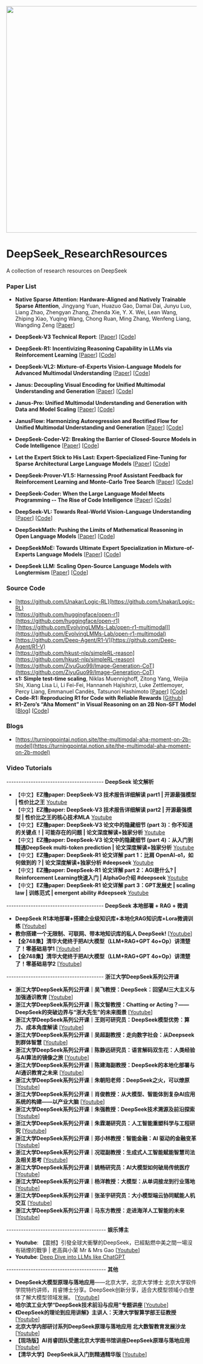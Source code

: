 


<p align="center">
<img src="https://github.com/Event-AHU/DeepSeek_ResearchResources/blob/main/deepseek.jpg" width="600">
</p>



# DeepSeek_ResearchResources
A collection of research resources on DeepSeek





### Paper List 

* **Native Sparse Attention: Hardware-Aligned and Natively Trainable Sparse Attention**,
  Jingyang Yuan, Huazuo Gao, Damai Dai, Junyu Luo, Liang Zhao, Zhengyan Zhang, Zhenda Xie, Y. X. Wei, Lean Wang, Zhiping Xiao, Yuqing Wang, Chong Ruan, Ming Zhang, Wenfeng Liang, Wangding Zeng
  [[Paper](https://arxiv.org/abs/2502.11089)]
  
* **DeepSeek-V3 Technical Report**:
  [[Paper](https://arxiv.org/abs/2412.19437)] 
  [[Code](https://github.com/deepseek-ai/DeepSeek-V3)] 

* **DeepSeek-R1: Incentivizing Reasoning Capability in LLMs via Reinforcement Learning**
  [[Paper](https://arxiv.org/abs/2501.12948)]
  [[Code](https://github.com/deepseek-ai/DeepSeek-R1)] 

* **DeepSeek-VL2: Mixture-of-Experts Vision-Language Models for Advanced Multimodal Understanding**
  [[Paper](https://arxiv.org/abs/2412.10302)]
  [[Code](https://github.com/deepseek-ai/DeepSeek-VL2)]

* **Janus: Decoupling Visual Encoding for Unified Multimodal Understanding and Generation**
  [[Paper](https://arxiv.org/abs/2410.13848)]
  [[Code](https://github.com/deepseek-ai/Janus)]

* **Janus-Pro: Unified Multimodal Understanding and Generation with Data and Model Scaling**
  [[Paper](https://arxiv.org/abs/2501.17811)]
  [[Code](https://github.com/deepseek-ai/Janus)]

* **JanusFlow: Harmonizing Autoregression and Rectified Flow for Unified Multimodal Understanding and Generation**
  [[Paper](https://arxiv.org/abs/2411.07975)]
  [[Code](https://github.com/deepseek-ai/Janus)]

* **DeepSeek-Coder-V2: Breaking the Barrier of Closed-Source Models in Code Intelligence**
  [[Paper](https://arxiv.org/abs/2406.11931)]
  [[Code](https://github.com/deepseek-ai/DeepSeek-Coder-V2)]
  
* **Let the Expert Stick to His Last: Expert-Specialized Fine-Tuning for Sparse Architectural Large Language Models**
  [[Paper](https://arxiv.org/abs/2407.01906)]
  [[Code](https://github.com/deepseek-ai/ESFT)]
  
* **DeepSeek-Prover-V1.5: Harnessing Proof Assistant Feedback for Reinforcement Learning and Monte-Carlo Tree Search**
  [[Paper](https://arxiv.org/abs/2408.08152)]
  [[Code](https://github.com/deepseek-ai/DeepSeek-Prover-V1.5)]
  
* **DeepSeek-Coder: When the Large Language Model Meets Programming -- The Rise of Code Intelligence**
  [[Paper](https://arxiv.org/abs/2401.14196)]
  [[Code](https://github.com/deepseek-ai/DeepSeek-Coder)]
  
* **DeepSeek-VL: Towards Real-World Vision-Language Understanding**
  [[Paper](https://arxiv.org/abs/2403.05525)]
  [[Code](https://github.com/deepseek-ai/DeepSeek-VL)]

* **DeepSeekMath: Pushing the Limits of Mathematical Reasoning in Open Language Models**
  [[Paper](https://arxiv.org/abs/2402.03300)]
  [[Code](https://github.com/deepseek-ai/DeepSeek-Math)]

* **DeepSeekMoE: Towards Ultimate Expert Specialization in Mixture-of-Experts Language Models**
  [[Paper](https://arxiv.org/abs/2401.06066)]
  [[Code](https://github.com/deepseek-ai/DeepSeek-MoE)]

* **DeepSeek LLM: Scaling Open-Source Language Models with Longtermism**
  [[Paper](https://arxiv.org/abs/2401.02954)]
  [[Code](https://github.com/deepseek-ai/DeepSeek-LLM)]



### Source Code 
* [https://github.com/Unakar/Logic-RL](https://github.com/Unakar/Logic-RL)
* [https://github.com/huggingface/open-r1](https://github.com/huggingface/open-r1)
* [[https://github.com/EvolvingLMMs-Lab/open-r1-multimodal]](https://github.com/EvolvingLMMs-Lab/open-r1-multimodal)
* [https://github.com/Deep-Agent/R1-V](https://github.com/Deep-Agent/R1-V)
* [https://github.com/hkust-nlp/simpleRL-reason](https://github.com/hkust-nlp/simpleRL-reason)
* [https://github.com/ZiyuGuo99/Image-Generation-CoT](https://github.com/ZiyuGuo99/Image-Generation-CoT)
* **s1: Simple test-time scaling**,
  Niklas Muennighoff, Zitong Yang, Weijia Shi, Xiang Lisa Li, Li Fei-Fei, Hannaneh Hajishirzi, Luke Zettlemoyer, Percy Liang, Emmanuel Candès, Tatsunori Hashimoto
  [[Paper](https://arxiv.org/abs/2501.19393)]
  [[Code](https://github.com/simplescaling/s1)]
* **Code-R1: Reproducing R1 for Code with Reliable Rewards** [[Github](https://github.com/ganler/code-r1)]
* **R1-Zero’s “Aha Moment” in Visual Reasoning on an 2B Non-SFT Model**
  [[Blog](https://turningpointai.notion.site/the-multimodal-aha-moment-on-2b-model)]
  [[Code](https://github.com/turningpoint-ai/VisualThinker-R1-Zero)]


### Blogs 
* [https://turningpointai.notion.site/the-multimodal-aha-moment-on-2b-model](https://turningpointai.notion.site/the-multimodal-aha-moment-on-2b-model)


### Video Tutorials 

---------------------------------------- **DeepSeek 论文解析**
* 【中文】**EZ撸paper: DeepSeek-V3 技术报告详细解读 part1 | 开源最强模型 | 性价比之王**
  [Youtube](https://youtu.be/axlQI7fGn_8?si=RJPVkw5lhI4uqlrf)
* 【中文】**EZ撸paper: DeepSeek-V3 技术报告详细解读 part2 | 开源最强模型 | 性价比之王的核心技术MLA**
  [Youtube](https://youtu.be/OM7Sa_BlDIk?si=UZ7f8-SsTqpI9JIH)
* 【中文】**EZ撸paper: DeepSeek-V3 论文中的隐藏细节 (part 3)：你不知道的关键点！| 可能存在的问题 | 论文深度解读+独家分析**
  [Youtube](https://youtu.be/P7txFafuUOE?si=h3ajFiKswWqFDve0) 
* 【中文】**EZ撸paper: DeepSeek-V3 论文中的隐藏细节 (part 4)：从入门到精通DeepSeek multi-token prediction | 论文深度解读+独家分析**
  [Youtube](https://youtu.be/WHIuGr7iNi0?si=Ce1ksIjyR_rUVJhG)
* 【中文】**EZ撸paper: DeepSeek-R1 论文详解 part 1：比肩 OpenAI-o1，如何做到的？| 论文深度解读+独家分析 #deepseek**
  [Youtube](https://youtu.be/tRuN8xYdETs?si=bDt5x3lQQSHX6f7t)
* 【中文】**EZ撸paper: DeepSeek-R1 论文详解 part 2：AGI是什么? | Reinforcement Learning快速入门 | AlphaGo介绍 #deepseek**
  [Youtube](https://youtu.be/_dLlfAPuilM?si=m01kCPrf3X_vRJEJ) 
* 【中文】**EZ撸paper: DeepSeek-R1 论文详解 part 3：GPT发展史 | scaling law | 训练范式 | emergent ability #deepseek**
  [Youtube](https://youtu.be/6fPvbIFF_wY?si=V6FV2xE_lpRmyh08) 




---------------------------------------- **DeepSeek 本地部署 + RAG + 微调** 
* **DeepSeek R1本地部署+搭建企业级知识库+本地化RAG知识库+Lora微调训练** [[Youtube](https://youtu.be/OEIrZRwR_Mg?si=K6TQcpLYIcZwj3wn)]
* **教你搭建一个无限制、可联网、带本地知识库的私人 DeepSeek!** [[Youtube](https://youtu.be/WF4x-wATlJI?si=RNLBWlQg_UlC_EiD)]
* **【全748集】清华大佬终于把AI大模型（LLM+RAG+GPT 4o+Op）讲清楚了！零基础易学1** [[Youtube](https://youtu.be/hJgfVNKcv-4?si=p0ngfDUdvV6BJMf9)]
* **【全748集】清华大佬终于把AI大模型（LLM+RAG+GPT 4o+Op）讲清楚了！零基础易学2** [[Youtube](https://youtu.be/lAmdZYUeYDg?si=Yq29zTrXJ8KdgS5r)]




---------------------------------------- **浙江大学DeepSeek系列公开课** 
* **浙江大学DeepSeek系列公开课｜吴飞教授：DeepSeek：回望AI三大主义与加强通识教育** [[Youtube](https://youtu.be/3g4i_D1tEYg?si=2N60SR9nyIklEFL0)]
* **浙江大学DeepSeek系列公开课｜陈文智教授：Chatting or Acting？——DeepSeek的突破边界与“浙大先生”的未来图景** [[Youtube](https://youtu.be/oWEQKl0eO98?si=LFHr_oEJK3QXcj3-)]
* **浙江大学DeepSeek系列公开课｜王则可研究员：DeepSeek模型优势：算力、成本角度解读** [[Youtube](https://youtu.be/alNL9JiqQ-s?si=3iQSFirnQKJc_fPp)]
* **浙江大学DeepSeek系列公开课｜吴超副教授：走向数字社会：从Deepseek到群体智慧** [[Youtube](https://youtu.be/3GB6j3vpevo?si=CL1FsuBJ4ySMPTWY)] 
* **浙江大学DeepSeek系列公开课｜陈静远研究员：语言解码双生花：人类经验与AI算法的镜像之旅** [[Youtube](https://youtu.be/MIG6w4YwZAw?si=hfjUMEZSF35z9v1-)] 
* **浙江大学DeepSeek系列公开课｜陈建海副教授：DeepSeek的本地化部署与AI通识教育之未来** [[Youtube](https://youtu.be/sA_nKVmQJRA?si=OVaotpHV2mg8XCST)]
* **浙江大学DeepSeek系列公开课｜朱朝阳老师：DeepSeek之火，可以燎原** [[Youtube](https://youtu.be/HuBSgf2CUFE?si=XBASVoDlZ_N5tAQZ)] 
* **浙江大学DeepSeek系列公开课｜肖俊教授：从大模型、智能体到复杂AI应用系统的构建——以产业大脑** [[Youtube](https://youtu.be/WqFxFNOLGLU?si=QHRS-7JjPXx5ixjI)] 
* **浙江大学DeepSeek系列公开课｜朱强教授：DeepSeek技术溯源及前沿探索** [[Youtube](https://youtu.be/_yY0wCK9qlM?si=LU8uHqcL4vP7Futr)] 
* **浙江大学DeepSeek系列公开课｜朱霖潮研究员：人工智能重塑科学与工程研究** [[Youtube](https://youtu.be/bUx8UMfd2OE?si=6KpLrGwE2jWX1lOS)] 
* **浙江大学DeepSeek系列公开课｜郑小林教授：智能金融：AI 驱动的金融变革** [[Youtube](https://youtu.be/7QoyUnYe5ww?si=9EGKtxrWq5C5oUpK)] 
* **浙江大学DeepSeek系列公开课｜况琨副教授：生成式人工智能赋能智慧司法及相关思考** [[Youtube](https://youtu.be/D3pB2hSdqKw?si=wAU_VVSNpkCXOPqa)]
* **浙江大学DeepSeek系列公开课｜姚畅研究员：AI大模型如何破局传统医疗** [[Youtube](https://youtu.be/e5zSEMTPdyA?si=bhDoqCp73g-UqKPo)]
* **浙江大学DeepSeek系列公开课｜杨洋教授：大模型：从单词接龙到行业落地** [[Youtube](https://youtu.be/mR_1WrxesJ4?si=U5Av807CKGKWR_8T)]
* **浙江大学DeepSeek系列公开课｜张圣宇研究员：大小模型端云协同赋能人机交互** [[Youtube](https://youtu.be/u1K_xSMneSY?si=5pqITtKVT1EdWuaC)]
* **浙江大学DeepSeek系列公开课｜马东方教授：走进海洋人工智能的未来** [[Youtube](https://youtu.be/KxF9-SBlXLU?si=2wNljWeikmTtVznB)]









----------------------------------------- **娱乐博主**
* **Youtube**: 【震撼】引發全球大衝擊的DeepSeek，已經點燃中美之間一場沒有硝煙的戰爭 | 老高與小茉 Mr & Mrs Gao [[Youtube](https://youtu.be/uKBI1Ea8VO0?si=OK_krbHW4wKIA-eg)]
* **Youtube**: [Deep Dive into LLMs like ChatGPT](https://youtu.be/7xTGNNLPyMI?si=MEY5mpzUpL39nPrq)


----------------------------------------- **其他**
* **DeepSeek大模型原理与落地应用**——北京大学，北京大学博士 北京大学软件学院特约讲师，肖睿博士分享。DeepSeek创新分享，适合大模型领域小白整体了解大模型领域发展。
  [[Youtube](https://youtu.be/SI87BnhkLwU?si=ljzbovLCCCW9Rxu3)]
* **哈尔滨工业大学“DeepSeek技术前沿与应用”专题讲座**  [[Youtube](https://youtu.be/oGuOiCgB7AY?si=iV1Fo6HkG_dQUNJh)]
* **《DeepSeek的理论到应用讲解》主讲人：天津大学智算学部王征教授**  [[Youtube](https://youtu.be/8d87jHXzHq8?si=rHQj3m6hmFEZDBs8)]
* **北京大学内部研讨系列DeepSeek原理与落地应用 北大数智教育发展沙龙** [[Youtube](https://youtu.be/50wMPDg4qbw?si=-UlBvCpNH_Yavmar)] 
* **【现场版】AI肖睿团队受邀北京大学图书馆讲座DeepSeek原理与落地应用** [[Youtube](https://youtu.be/p6RKdgskIFc?si=dNLKZCTKmh1KRwA8)]
* **【清华大学】DeepSeek从入门到精通精华版** [[Youtube](https://youtu.be/zQEB4cl5ybw?si=-jSdhx-09Sq2T6V7)] 









